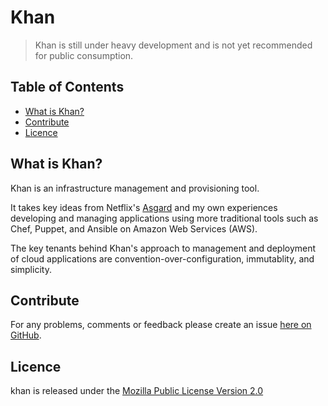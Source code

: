 # Khan

> Khan is still under heavy development and is not yet recommended for public consumption.


## Table of Contents

* [What is Khan?](#what-is-khan)
* [Contribute](#contribute)
* [Licence](#licence)


## What is Khan?

Khan is an infrastructure management and provisioning tool.

It takes key ideas from Netflix's [Asgard](https://github.com/Netflix/asgard)
and my own experiences developing and managing applications using more traditional tools such
as Chef, Puppet, and Ansible on Amazon Web Services (AWS).

The key tenants behind Khan's approach to management and deployment of cloud applications
are convention-over-configuration, immutablity, and simplicity.


## Contribute

For any problems, comments or feedback please create an issue [here on GitHub](github.com/brendanhay/khan/issues).


## Licence

khan is released under the [Mozilla Public License Version 2.0](http://www.mozilla.org/MPL/)
